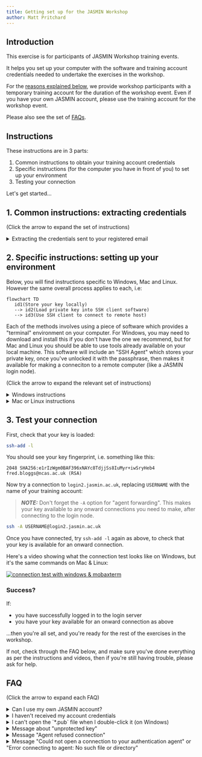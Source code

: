 ```yaml
---
title: Getting set up for the JASMIN Workshop
author: Matt Pritchard
---
```


## Introduction
This exercise is for participants of JASMIN Workshop training events.

It helps you set up your computer with the software and training account credentials needed to undertake the exercises in the workshop.

For the [reasons explained below](#faq), we provide workshop participants with a temporary training account for the duration of the workshop event. Even if you have your own JASMIN account, please use the training account for the workshop event.

Please also see the set of [FAQs](#faq).

## Instructions

These instructions are in 3 parts:

1. Common instructions to obtain your training account credentials
1. Specific instructions (for the computer you have in front of you) to set up your environment
1. Testing your connection

Let's get started...

## 1. Common instructions: extracting credentials

(Click the arrow to expand the set of instructions)

<details>
   <summary id="extracting">Extracting the credentials sent to your registered email</summary>

   - Locate the email sent by the JASMIN team using OneDrive. It should have "shared the folder" in the subject line.
      - If you can't find the email, search for "shared the folder" in your emails, but also check your spam/junk folders before asking for help. 
   - Follow the "Open" link in the email from the JASMIN Team.
   - It may ask you to comfirm the email address and enter a verification code: follow the instructions.
   - You should eventually reach an online view of the folder containing the 4 credential file(s)
      - `username`
      - `passphrase`
      - `id_rsa_jasmin_training`
      - `id_rsa_jasmin_training.pub`
   - Save each of these locally: hover over each item, a 3-dot menu should appear with a "Download" option. Use that to download the file to your default downloads location. We can move the files from there later.
   - It's easiest to download each file separately, otherwise they'll get put into a zip file from where you'll have to extract them individually.
</details>

## 2. Specific instructions: setting up your environment

Below, you will find instructions specific to Windows, Mac and Linux. However the same overall process applies to each, i.e:

   ```mermaid
   flowchart TD
      id1(Store your key locally) 
      --> id2(Load private key into SSH client software)
      --> id3(Use SSH client to connect to remote host)
   ```

Each of the methods involves using a piece of software which provides a "terminal" environment on your computer. For Windows, you may need to download and install this if you don't have the one we recommend, but for Mac and Linux you should be able to use tools already available on your local machine. This software will include an "SSH Agent" which stores your private key, once you've unlocked it with the passphrase, then makes it available for making a conneciton to a remote computer (like a JASMIN login node).

(Click the arrow to expand the relevant set of instructions)

<details>

   <summary id="windows">Windows instructions</summary>

   - Move the 2 `id_rsa_jasmin_training*` key files from the Downloads folder. The `username` and `passphrase` files can stay where they are.
     - create an empty folder called `ssh` to put these files in: perhaps on your Desktop, but it's up to you.
     - use File Explorer to drag & drop the 2 key files from the Downloads folder to the folder you just made.
     - don't try to open either of the `id_rsa_jasmin_training*` files: they're not meant to be readable.
     - try opening the `username` and `passphrase` files in a text editor (e.g. `Notebook`): you'll need them shortly.

   - Download and install "MobaXterm"
   
     This is an emulator of the terminal environment (Mac and Linux have this environment built-in), and provides the tools you need to connect. There are other options, but we'd recommend this one if you want us to help you with any problems.

     - Go to https://mobaxterm.mobatek.net/
       - go to [Download](https://mobaxterm.mobatek.net/download.html)
       - choose the "Home edition", then "Download now"
       - Choose the **installer edition**
       - right-click the downloaded zip file and choose "extract all"
       - run the installer, then follow the instructions.

   - Open Mobaxterm, and follow the steps in this video to load your private key and check it's loaded in a terminal session.
     - [![mobaxterm setup (video)](https://img.youtube.com/vi/qm8PcD24Xsc/0.jpg)](https://youtu.be/qm8PcD24Xsc)

</details>

<details>
  <summary>Mac or Linux instructions</summary>

  In the Mac or Linux environments, it's best to put your SSH-related files in a standard place. This is a directory called `.ssh` in your home directory (the `.` means it's hidden).


  - open the `Terminal` utility (use the search in the top menu bar to find this if you haven't used it before)
  - this should open a command-line terminal, starting in your home directory. The shorthand for your home directory is `~/`

  Check if you have a directory `~/.ssh` already:

  ```
  ls ~/.ssh
  ```

  If this exists already, the `ls` command will list its contents (it could be empty, that's fine).

  If you see `No such file or directory`, make this directory with the command:

  ```
  mkdir -p ~/.ssh
  ```
  and set permissions on it so that it's only read/writable by you:
  ```
  chmod 700 ~/.ssh
  ```

  Now, move the 2 key files `id_rsa_training_jasmin*` from your download location (where your browser puts downloaded files) to the directory you just created. The `username` and `passphrase` files can stay where they are.

  ```
  mv ~/Downloads/id_rsa_training_jasmin* ~/.ssh/
  ```

  Set the permissions on these files to be only read/writable by you:

  ```
  chmod 600 ~/.ssh/id_rsa_training_jasmin*
  ```

  Now, check whether you have an SSH-agent running:

  ```
  ssh-add -l
  ```

  If you see
  ```
  The agent has no identities.
  ```

  that's fine: it's running, but just doesn't have any keys loaded yet. Skip the step below.

  If you see `Could not open a connection to your authentication agent` or `Error connecting to agent` this means you haven't got one running, so you need to start one with the following command:

  ```
  eval $(ssh-agent -s)
  ```

  You're now able to load your private key, as follows:

  ssh-add ~/.ssh/id_rsa_jasmin_training

  Note that it's the private key file (without the `.pub`) extension, that we're loading here.

  You will be prompted for your passphrase: don't try and type it in, copy and paste it from the `passphrase` file which you should have open in a text editor. Similarly, your `username` will be in the corresponding file, where you downlaoded it. You can usually paste by CTRL-V or by right-clicking and choosing "paste", but this may vary depending on your system.

  Be careful not to copy any whitespace either side of the passphrase.
  
  Note that the terminal does not echo back any characters or placeholders for a passphrase. So don't paste it again just because it's not displaying!

  Now, heck with the `ssh-add -l` command as before, and the key fingerprint should be displayed, e.g.

```
ssh-add -l
2048 SHA256:e1rIzWgm0BAF396xNAYc8TdjjSs8IuMyr+iwSryHeb4 fred.bloggs@ncas.ac.uk (RSA)
```

If you don't see this, go back and check the steps above carefully before asking for help.

</details>

## 3. Test your connection

First, check that your key is loaded:

```bash
ssh-add -l
```

You should see your key fingerprint, i.e. something like this:

```
2048 SHA256:e1rIzWgm0BAF396xNAYc8TdjjSs8IuMyr+iwSryHeb4 fred.bloggs@ncas.ac.uk (RSA)
```

Now try a connection to `login2.jasmin.ac.uk`, replacing `USERNAME` with the name of your training account:
   
> **_NOTE:_**  Don't forget the `-A` option for "agent forwarding". This makes your key available to any onward connections you need to make, after connecting to the login node.

```bash
ssh -A USERNAME@login2.jasmin.ac.uk
```

Once you have connected, try `ssh-add -l` again as above, to check that your key is available for an onward connection.

Here's a video showing what the connection test looks like on Windows, but it's the same commands on Mac & Linux:

[![connection test with windows & mobaxterm](https://img.youtube.com/vi/XmwOMbigyf0/0.jpg)](https://youtu.be/XmwOMbigyf0)

### Success?

If:
- you have successfully logged in to the login server
- you have your key available for an onward connection as above

...then you're all set, and you're ready for the rest of the exercises in the workshop.

If not, check through the FAQ below, and make sure you've done everything as per the instructions and videos, then if you're still having trouble, please ask for help.

## FAQ

(Click the arrow to expand each FAQ)

<details>

   <summary id="own-vs-training-account">Can I use my own JASMIN account?</summary>

   For the JASMIN workshop training events, we prefer that you use the supplied training accounts. 

   This is because we have pre-configured each training account with access roles for all the resources you need for the training workshop, including:
    - the `workshop` group workspace
    - the `workshop` LOTUS queue (for responsive wait times during workshops)
    - a corresponding CEDA Archive account with access to certain datasets used in the exercises
    - access to the transfer server `xfer3`
    - access to high-performance data transfer services

    We cannot configure all these resources on a temporary basis, so ask you to use the training account during events. You are welcome to transfer over any data created during a workshop, to your own account (but beware there is a time limit for this, before training accounts are wiped: ask your course organiser for details).

</details>

<details>

   <summary>I haven't received my account credentials</summary>

   - make sure you are checking in the email account which you gave to the course organisers: the training account will be set up with this email address.
   - make sure you have searched for "shared the folder" in your email application. Sometimes emails from OneDrive get hidden.
   - make sure you have checked your spam/junk folders
   - ask your course organiser for help if you still can't find it: it should be possible to get it re-sent.

</details>

<details>

   <summary>I can't open the `*.pub` file when I double-click it (on Windows)</summary>

   That's OK. It's not a file that you need to open. The `.pub` file extension is sometimes recognised by Windows as a Microsoft Publisher file, but this one isn't: it's your public key (part of your public/private key pair).

</details>

<details>

   <summary>Message about "unprotected key"</summary>

   If you see a message like the following, this means that you need to restrict the permissions on your key file so that only you (and no other users on your system) can read your key.

   ```
   @@@@@@@@@@@@@@@@@@@@@@@@@@@@@@@@@@@@@@@@@@@@@@@@@@@@@@@@@@@
   @         WARNING: UNPROTECTED PRIVATE KEY FILE!          @
   @@@@@@@@@@@@@@@@@@@@@@@@@@@@@@@@@@@@@@@@@@@@@@@@@@@@@@@@@@@
   Permissions 0644 for 'id_rsa_jasmin_training' are too open.
   It is required that your private key files are NOT accessible by others.
   This private key will be ignored.

   ```
   You can do this with a command like this (you'll need to do this in a terminal window):
   ```
   chmod 600 <path>/id_rsa_jasmin_training  
   ```
   where `<path>` is wherever you saved your key (see above: this can vary by platform).

   Alternatively (particularly for Windows users), making another copy of the private key file (and deleting the original) can help. You can still go back to the original from the OneDrive email if you need it.

</details>

<details>
  <summary>Message "Agent refused connection"</summary>

  This isn't necessarily a problem.

  If the output of `ssh-add -l` is something like the examples above in the Windows or Mac/Linux instructions, showing your key fingerprint, then you should still be good to go.
</details>

<details>
  <summary>Message "Could not open a connection to your authentication agent" or "Error connecting to agent: No such file or directory"
  </summary>

  This means that you don't have an SSH-agent running, so there isn't an agent to load your key into.

  For windows/mobaxterm, review the setup video to make sure you've got the key loaded correctly.


  For Mac/Linux, you may need to run the following command to start the agent:

```
eval $(ssh-agent -s)
```

You should see output similar to this:

```
agent pid 1234
```

Then try loading your key again with the ssh-add command:

```
ssh-add <path to your key>
```

and enter the passphrase when prompted.

</details>